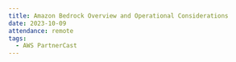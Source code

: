 ```yaml
---
title: Amazon Bedrock Overview and Operational Considerations
date: 2023-10-09
attendance: remote
tags:
  - AWS PartnerCast
---
```

